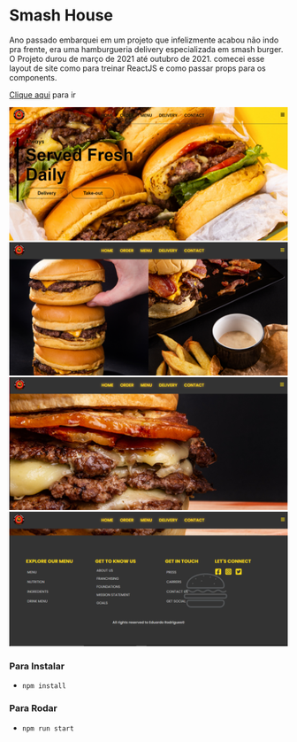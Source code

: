 # Smash House

Ano passado embarquei em um projeto que infelizmente acabou não indo pra frente, era uma hamburgueria delivery especializada em smash burger.
O Projeto durou de março de 2021 até outubro de 2021. comecei esse layout de site como para treinar ReactJS e como passar props para os components.

[Clique aqui](https://smash-house.netlify.app) para ir

![App Images](/src/assets/1.png) 
![App Images](/src/assets/2.png) 
![App Images](/src/assets/3.png) 
![App Images](/src/assets/4.png) 









### Para Instalar
- `npm install`

### Para Rodar
- `npm run start`